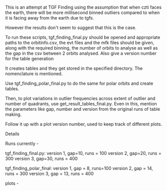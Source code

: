 
This is an attempt at TGF Finding using the assumption that when czti faces the earth, there will be more millisecond binned outliers compared to when it is facing away from the earth due to tgfs.

However the results don't seem to suggest that this is the case.

To run these scripts, tgf_finding_final.py should be opened and appropriate paths to the orbitinfo.csv, the evt files and the mfk files should be given, along with the required binning, the number of orbits to analyse as well as the gap in the csv between 2 orbits analysed. Also give a version number for the table generation

It creates tables and they get stored in the specified directory. The nomenclature is mentioned.

Use tgf_finding_polar_final.py to do the same for polar orbits and create tables.

Then, to plot variations in outlier frequencies across extent of outlier and number of quadrants, use get_result_tables_final.py. Even in this, mention the parameters like gap, number and version from the original runs of table making.

Follow it up with a plot version number, used to keep track of different plots. 



Details



Runs currently - 


tgf_finding_final.py:
version 1, gap=10, runs = 100
version 2, gap=20, runs = 300
version 3, gap=30, runs = 400



tgf_finding_polar_final:
version 1, gap = 8, runs=100
version 2, gap = 14, runs = 300
version 3, gap = 13, runs = 400

plots - 




